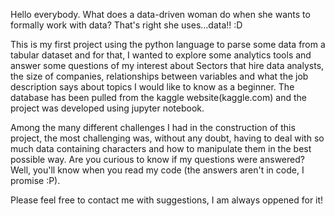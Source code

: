 


Hello everybody.
What does a data-driven woman do when she wants to formally work with data? That's right she uses...data!! :D 

This is my first project using the python language to parse some data from a tabular dataset and for that, I wanted to explore
some analytics tools and answer some questions of my interest about Sectors that hire data analysts, 
the size of companies, relationships between variables and what the job description says about topics I would like to know as a beginner. 
The database has been pulled from the kaggle website(kaggle.com) and the project was developed using jupyter notebook.

Among the many different challenges I had in the construction of this project, the most challenging was, without any  doubt, having to deal with so much data containing characters and how to manipulate them in the best possible way.
Are you curious to know if my questions were answered? Well, you'll know when you read my code (the answers aren't in code, I promise :P).

Please feel free to contact me with suggestions, I am always oppened for it! 

